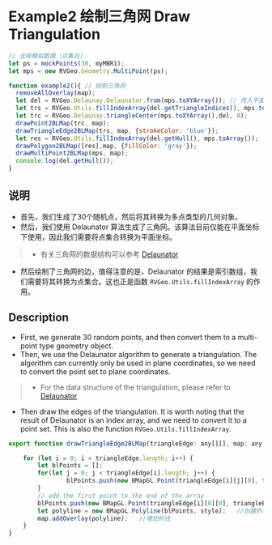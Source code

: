 # Example2 绘制三角网 Draw Triangulation
```js
// 全局模拟数据（点集合）
let ps = mockPoints(30, myMBR1);
let mps = new RVGeo.Geometry.MultiPoint(ps);

function example2(){ // 绘制三角网
  removeAllOverlay(map);
  let del = RVGeo.Delaunay.Delaunator.from(mps.toXYArray()); // 传入平面坐标！
  let trs = RVGeo.Utils.fillIndexArray(del.getTriangleIndices(), mps.toArray());
  let trc = RVGeo.Delaunay.triangleCenter(mps.toXYArray(),del, 0);
  drawPoint2BLMap(trc, map);
  drawTriangleEdge2BLMap(trs, map, {strokeColor: 'blue'});
  let res = RVGeo.Utils.fillIndexArray(del.getHull(), mps.toArray());
  drawPolygon2BLMap([res],map, {fillColor: 'gray'});
  drawMultiPoint2BLMap(mps, map);
  console.log(del.getHull());
}
```

## 说明
- 首先，我们生成了30个随机点，然后将其转换为多点类型的几何对象。
- 然后，我们使用 Delaunator 算法生成了三角网。该算法目前仅能在平面坐标下使用，因此我们需要将点集合转换为平面坐标。
> - 有关三角网的数据结构可以参考 [Delaunator](https://mapbox.github.io/delaunator/)
- 然后绘制了三角网的边，值得注意的是，Delaunator 的结果是索引数组，我们需要将其转换为点集合。这也正是函数 `RVGeo.Utils.fillIndexArray` 的作用。

## Description
- First, we generate 30 random points, and then convert them to a multi-point type geometry object.
- Then, we use the Delaunator algorithm to generate a triangulation. The algorithm can currently only be used in plane coordinates, so we need to convert the point set to plane coordinates.
> - For the data structure of the triangulation, please refer to [Delaunator](https://mapbox.github.io/delaunator/)
- Then draw the edges of the triangulation. It is worth noting that the result of Delaunator is an index array, and we need to convert it to a point set. This is also the function `RVGeo.Utils.fillIndexArray`.

```js
export function drawTriangleEdge2BLMap(triangleEdge: any[][], map: any, style: Object = { strokeColor: "blue", strokeWeight: 2, strokeOpacity: 0.5}) {

    for (let i = 0; i < triangleEdge.length; i++) {
        let blPoints = [];
        for(let j = 0; j < triangleEdge[i].length; j++) {
                blPoints.push(new BMapGL.Point(triangleEdge[i][j][0], triangleEdge[i][j][1]));
        }
        // add the first point to the end of the array
        blPoints.push(new BMapGL.Point(triangleEdge[i][0][0], triangleEdge[i][0][1]));
        let polyline = new BMapGL.Polyline(blPoints, style);   //创建折线
        map.addOverlay(polyline);   //增加折线
    }
}
```